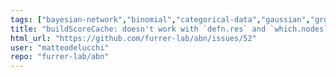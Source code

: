```yaml
---
tags: ["bayesian-network","binomial","categorical-data","gaussian","grouped-datasets","mixed-effects","multinomial","multivariate","poisson","structure-learning"]
title: "buildScoreCache: doesn't work with `defn.res` and `which.nodes` provided together"
html_url: "https://github.com/furrer-lab/abn/issues/52"
user: "matteodelucchi"
repo: "furrer-lab/abn"
---
```


